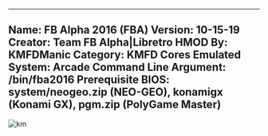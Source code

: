 -----------------------
Name: FB Alpha 2016 (FBA)
Version: 10-15-19
Creator: Team FB Alpha|Libretro
HMOD By: KMFDManic
Category: KMFD Cores
Emulated System: Arcade
Command Line Argument: /bin/fba2016
Prerequisite BIOS: system/neogeo.zip (NEO-GEO), konamigx (Konami GX), pgm.zip (PolyGame Master)
-----------------------
![km](https://i.imgur.com/tm5ZxTU.png)
